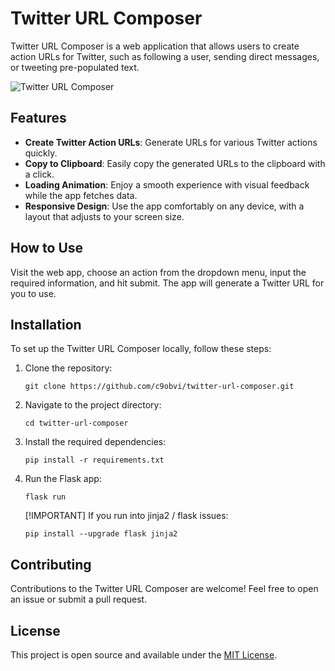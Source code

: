 # Twitter URL Composer

Twitter URL Composer is a web application that allows users to create action URLs for Twitter, such as following a user, sending direct messages, or tweeting pre-populated text.

![Twitter URL Composer](https://dhfzdqrudbfdfjgjlcjt.supabase.co/storage/v1/object/public/cdn/Screenshot%202023-11-25%20at%201.59.01%20AM.png)

## Features

- **Create Twitter Action URLs**: Generate URLs for various Twitter actions quickly.
- **Copy to Clipboard**: Easily copy the generated URLs to the clipboard with a click.
- **Loading Animation**: Enjoy a smooth experience with visual feedback while the app fetches data.
- **Responsive Design**: Use the app comfortably on any device, with a layout that adjusts to your screen size.

## How to Use

Visit the web app, choose an action from the dropdown menu, input the required information, and hit submit. The app will generate a Twitter URL for you to use.

## Installation

To set up the Twitter URL Composer locally, follow these steps:

1. Clone the repository:
    ```
    git clone https://github.com/c9obvi/twitter-url-composer.git
    ```
2. Navigate to the project directory:
    ```
    cd twitter-url-composer
    ```
3. Install the required dependencies:
    ```
    pip install -r requirements.txt
    ```
4. Run the Flask app:
    ```
    flask run
    ```
   [!IMPORTANT]
   If you run into jinja2 / flask issues: 
   ```
   pip install --upgrade flask jinja2
   ```

## Contributing

Contributions to the Twitter URL Composer are welcome! Feel free to open an issue or submit a pull request.

## License

This project is open source and available under the [MIT License](LICENSE).
